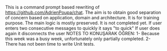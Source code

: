 This is a command prompt based rewriting of https://github.com/AdrienPoupa/chat.
The aim is to obtain good separation of concern based on application, domain and architecture.
It is for training purpose.
The main logic is mostly preserved.
It is not completed yet.
If user enters two consecutive messages to quickly it says "to quick"
If user does again it disconnects the user
NOTES TO KONUŞARAK ÖĞREN: 
1- Because this week was a busy week, unfortunately only partially completed.
2- There has not been time to write Unit tests.

